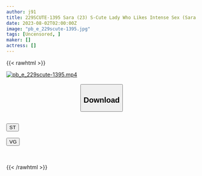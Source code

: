 ```yaml
---
author: j91
title: 229SCUTE-1395 Sara (23) S-Cute Lady Who Likes Intense Sex (Sara Tsukihi)
date: 2023-08-02T02:00:00Z
image: "pb_e_229scute-1395.jpg"
tags: [Uncensored, ]
maker: []
actress: []
---
```



{{< rawhtml >}}

<div class="video" data-videoid="7Bm1JXy44PsA99v">
    <a href="javascript:;">
        <img src="https://my.j91.asia/posts/pb_e_229scute-1395/pb_e_229scute-1395.jpg" width="WIDTH" height="HEIGHT" alt="pb_e_229scute-1395.mp4" loading="lazy">
    </a>
</div>

<script type="text/javascript" src="https://j91.asia/asset/on-demand-st.js"></script>

<br>
  <link rel="stylesheet" href="https://j91.asia/asset/bs5.css">
  
  <center>
  <button class="btn btn-primary" type="button" data-bs-toggle="collapse" data-bs-target=".multi-collapse" aria-expanded="false" aria-controls="multiCollapseExample1 multiCollapseExample2"><h2>Download</h2></button></center>
</p>
<div class="row">
  <div class="col">
    <div class="collapse multi-collapse" id="multiCollapseExample1">
      <div class="card card-body">
	      	      <br>
<div class="buttons">  
<a href="https://streamtape.to/v/7Bm1JXy44PsA99v"><button class="btn-hover color-3"><i class="fa fa-download"></i> ST</button></a></div>
    </div>
  </div>
</div>
  <div class="col">
    <div class="collapse multi-collapse" id="multiCollapseExample2">
      <div class="card card-body">
	      <br>
<div class="buttons">
    <a href="https://vgembed.com/v/7QWN5emKZk59oR0"><button class="btn-hover color-9"><i class="fa fa-download"></i> VG</button></a></div>
<br><br>
      </div>
    </div>
  </div>
</div>

{{< /rawhtml >}}